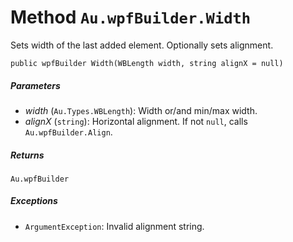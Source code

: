 # Method `Au.wpfBuilder.Width`

Sets width of the last added element. Optionally sets alignment.

```
public wpfBuilder Width(WBLength width, string alignX = null)
```

##### Parameters

- *width*  (`Au.Types.WBLength`):
    Width or/and min/max width.
- *alignX*  (`string`):
    Horizontal alignment. If not `null`, calls `Au.wpfBuilder.Align`.

##### Returns

`Au.wpfBuilder`

##### Exceptions

- `ArgumentException`:
    Invalid alignment string.
